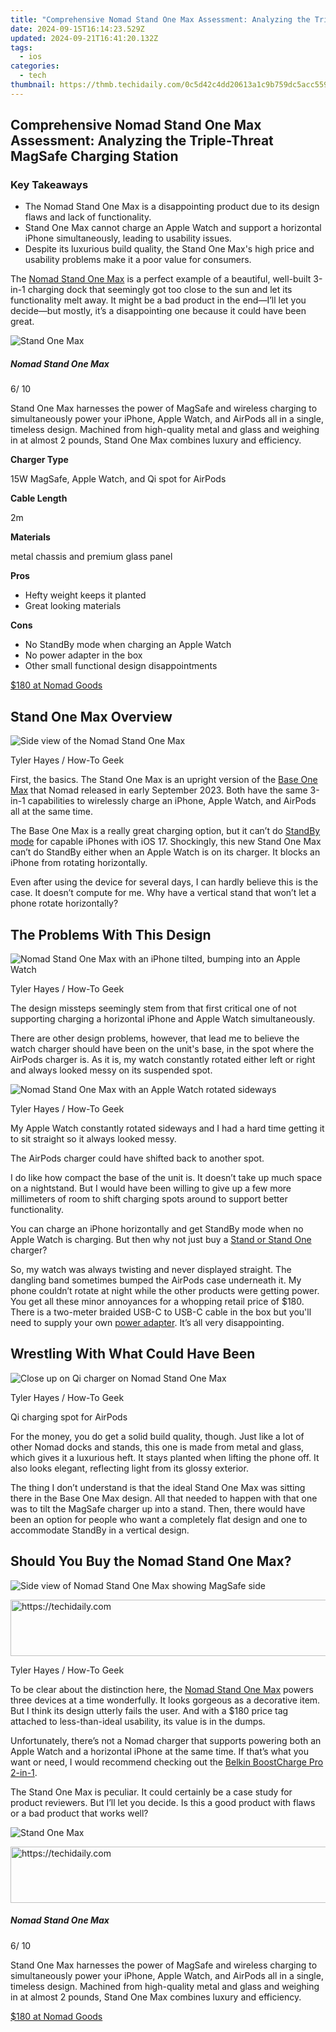 ```yaml
---
title: "Comprehensive Nomad Stand One Max Assessment: Analyzing the Triple-Threat MagSafe Charging Station"
date: 2024-09-15T16:14:23.529Z
updated: 2024-09-21T16:41:20.132Z
tags:
  - ios
categories:
  - tech
thumbnail: https://thmb.techidaily.com/0c5d42c4dd20613a1c9b759dc5acc559eb281ce843e00a8afd9a49d32774540a.jpg
---
```


## Comprehensive Nomad Stand One Max Assessment: Analyzing the Triple-Threat MagSafe Charging Station

### Key Takeaways

* The Nomad Stand One Max is a disappointing product due to its design flaws and lack of functionality.
* Stand One Max cannot charge an Apple Watch and support a horizontal iPhone simultaneously, leading to usability issues.
* Despite its luxurious build quality, the Stand One Max's high price and usability problems make it a poor value for consumers.

 The [Nomad Stand One Max](https://shop-links.co/link/?exclusive=1&publisher_slug=itechdaily19598&url=https%3A%2F%2Fwww.anrdoezrs.net%2Flinks%2F3607085%2Ftype%2Fdlg%2Fsid%2FUUhtgUeUpU2001297%2Fhttps%3A%2F%2Fnomadgoods.com%2Fproducts%2Fstand-one-max-carbide) is a perfect example of a beautiful, well-built 3-in-1 charging dock that seemingly got too close to the sun and let its functionality melt away. It might be a bad product in the end—I’ll let you decide—but mostly, it’s a disappointing one because it could have been great.

![Stand One Max](https://static1.howtogeekimages.com/wordpress/wp-content/uploads/2023/12/stand-one-max-a.jpg) 

#####  Nomad Stand One Max

6/ 10 

Stand One Max harnesses the power of MagSafe and wireless charging to simultaneously power your iPhone, Apple Watch, and AirPods all in a single, timeless design. Machined from high-quality metal and glass and weighing in at almost 2 pounds, Stand One Max combines luxury and efficiency.

**Charger Type** 

 15W MagSafe, Apple Watch, and Qi spot for AirPods 

**Cable Length** 

 2m 

**Materials** 

 metal chassis and premium glass panel 

**Pros** 
* Hefty weight keeps it planted
* Great looking materials

**Cons** 
* No StandBy mode when charging an Apple Watch
* No power adapter in the box
* Other small functional design disappointments

[$180 at Nomad Goods](https://shop-links.co/link/?exclusive=1&publisher_slug=itechdaily19598&url=https%3A%2F%2Fwww.anrdoezrs.net%2Flinks%2F3607085%2Ftype%2Fdlg%2Fsid%2FUUhtgUeUpU2001297%2Fhttps%3A%2F%2Fnomadgoods.com%2Fproducts%2Fstand-one-max-carbide) 

##  Stand One Max Overview

![Side view of the Nomad Stand One Max](https://static1.howtogeekimages.com/wordpress/wp-content/uploads/wm/2023/12/side-view-of-the-nomad-stand-one-max.JPG) 

Tyler Hayes / How-To Geek

 First, the basics. The Stand One Max is an upright version of the [Base One Max](https://facebook-record-videos.techidaily.com/updated-in-2024-discover-9-easy-no-cost-editing-software-options/) that Nomad released in early September 2023\. Both have the same 3-in-1 capabilities to wirelessly charge an iPhone, Apple Watch, and AirPods all at the same time.

 The Base One Max is a really great charging option, but it can’t do [StandBy mode](https://ios-pokemon-go.techidaily.com/in-2024-here-are-different-ways-to-find-pokemon-go-trainer-codes-to-add-to-your-account-on-apple-iphone-6-plus-drfone-by-drfone-virtual-ios/) for capable iPhones with iOS 17\. Shockingly, this new Stand One Max can’t do StandBy either when an Apple Watch is on its charger. It blocks an iPhone from rotating horizontally.

 Even after using the device for several days, I can hardly believe this is the case. It doesn’t compute for me. Why have a vertical stand that won’t let a phone rotate horizontally?

##  The Problems With This Design

![Nomad Stand One Max with an iPhone tilted, bumping into an Apple Watch](https://static1.howtogeekimages.com/wordpress/wp-content/uploads/wm/2023/12/nomad-stand-one-max-with-an-iphone-tilted-bumping-into-an-apple-watch.JPG) 

Tyler Hayes / How-To Geek

 The design missteps seemingly stem from that first critical one of not supporting charging a horizontal iPhone and Apple Watch simultaneously.

 There are other design problems, however, that lead me to believe the watch charger should have been on the unit's base, in the spot where the AirPods charger is. As it is, my watch constantly rotated either left or right and always looked messy on its suspended spot.

![Nomad Stand One Max with an Apple Watch rotated sideways](https://static1.howtogeekimages.com/wordpress/wp-content/uploads/wm/2023/12/nomad-stand-one-max-with-an-apple-watch-rotated-sideways.JPG) 

Tyler Hayes / How-To Geek

My Apple Watch constantly rotated sideways and I had a hard time getting it to sit straight so it always looked messy.

 The AirPods charger could have shifted back to another spot.

 I do like how compact the base of the unit is. It doesn’t take up much space on a nightstand. But I would have been willing to give up a few more millimeters of room to shift charging spots around to support better functionality.

 You can charge an iPhone horizontally and get StandBy mode when no Apple Watch is charging. But then why not just buy a [Stand or Stand One](https://shop-links.co/link/?exclusive=1&publisher_slug=itechdaily19598&url=https%3A%2F%2Fwww.anrdoezrs.net%2Flinks%2F3607085%2Ftype%2Fdlg%2Fsid%2FUUhtgUeUpU2001297%2Fhttps%3A%2F%2Fnomadgoods.com%2Fproducts%2Fstand-one-carbide) charger?

 So, my watch was always twisting and never displayed straight. The dangling band sometimes bumped the AirPods case underneath it. My phone couldn’t rotate at night while the other products were getting power. You get all these minor annoyances for a whopping retail price of $180\. There is a two-meter braided USB-C to USB-C cable in the box but you'll need to supply your own [power adapter](https://www.amazon.com/Anker-Charger-Foldable-iPhone-Included/dp/B0B2MLRF93?th=1&tag=hotoge-20&ascsubtag=UUhtgUeUpU2001297&asc%5Frefurl=https%3A%2F%2Fwww.howtogeek.com%2Fnomad-stand-one-max-review%2F&asc%5Fcampaign=Affiliate). It’s all very disappointing. 

##  Wrestling With What Could Have Been

![Close up on Qi charger on Nomad Stand One Max](https://static1.howtogeekimages.com/wordpress/wp-content/uploads/wm/2023/12/close-up-on-qi-charger-on-nomad-stand-one-max.JPG) 

Tyler Hayes / How-To Geek

Qi charging spot for AirPods

 For the money, you do get a solid build quality, though. Just like a lot of other Nomad docks and stands, this one is made from metal and glass, which gives it a luxurious heft. It stays planted when lifting the phone off. It also looks elegant, reflecting light from its glossy exterior.

 The thing I don’t understand is that the ideal Stand One Max was sitting there in the Base One Max design. All that needed to happen with that one was to tilt the MagSafe charger up into a stand. Then, there would have been an option for people who want a completely flat design and one to accommodate StandBy in a vertical design.

##  Should You Buy the Nomad Stand One Max?

![Side view of Nomad Stand One Max showing MagSafe side](https://static1.howtogeekimages.com/wordpress/wp-content/uploads/wm/2023/12/side-view-of-nomad-stand-one-max-showing-magsafe-side.JPG) 

<!-- affiliate ads begin -->
<a href="https://aligracehair.sjv.io/c/5597632/1915870/19272" target="_top" id="1915870">
  <img src="//a.impactradius-go.com/display-ad/19272-1915870" border="0" alt="https://techidaily.com" width="728" height="90"/>
</a>
<img height="0" width="0" src="https://aligracehair.sjv.io/i/5597632/1915870/19272" style="position:absolute;visibility:hidden;" border="0" />
<!-- affiliate ads end -->

Tyler Hayes / How-To Geek

 To be clear about the distinction here, the [Nomad Stand One Max](https://shop-links.co/link/?exclusive=1&publisher_slug=itechdaily19598&url=https%3A%2F%2Fwww.anrdoezrs.net%2Flinks%2F3607085%2Ftype%2Fdlg%2Fsid%2FUUhtgUeUpU2001297%2Fhttps%3A%2F%2Fnomadgoods.com%2Fproducts%2Fstand-one-max-carbide) powers three devices at a time wonderfully. It looks gorgeous as a decorative item. But I think its design utterly fails the user. And with a $180 price tag attached to less-than-ideal usability, its value is in the dumps.

 Unfortunately, there’s not a Nomad charger that supports powering both an Apple Watch and a horizontal iPhone at the same time. If that’s what you want or need, I would recommend checking out the [Belkin BoostCharge Pro 2-in-1](https://screen-recording.techidaily.com/new-mastering-the-art-of-using-ez-grabber-with-this-tutorial-for-2024/).

 The Stand One Max is peculiar. It could certainly be a case study for product reviewers. But I’ll let you decide. Is this a good product with flaws or a bad product that works well?

![Stand One Max](https://static1.howtogeekimages.com/wordpress/wp-content/uploads/2023/12/stand-one-max-a.jpg) 

<!-- affiliate ads begin -->
<a href="https://unicoeye.pxf.io/c/5597632/2134498/18498" target="_top" id="2134498">
  <img src="//a.impactradius-go.com/display-ad/18498-2134498" border="0" alt="https://techidaily.com" width="720" height="90"/>
</a>
<img height="0" width="0" src="https://unicoeye.pxf.io/i/5597632/2134498/18498" style="position:absolute;visibility:hidden;" border="0" />
<!-- affiliate ads end -->

#####  Nomad Stand One Max

6/ 10 

Stand One Max harnesses the power of MagSafe and wireless charging to simultaneously power your iPhone, Apple Watch, and AirPods all in a single, timeless design. Machined from high-quality metal and glass and weighing in at almost 2 pounds, Stand One Max combines luxury and efficiency.

[$180 at Nomad Goods](https://shop-links.co/link/?exclusive=1&publisher_slug=itechdaily19598&url=https%3A%2F%2Fwww.anrdoezrs.net%2Flinks%2F3607085%2Ftype%2Fdlg%2Fsid%2FUUhtgUeUpU2001297%2Fhttps%3A%2F%2Fnomadgoods.com%2Fproducts%2Fstand-one-max-carbide)

<ins class="adsbygoogle"
     style="display:block"
     data-ad-format="autorelaxed"
     data-ad-client="ca-pub-7571918770474297"
     data-ad-slot="1223367746"></ins>

<ins class="adsbygoogle"
     style="display:block"
     data-ad-client="ca-pub-7571918770474297"
     data-ad-slot="8358498916"
     data-ad-format="auto"
     data-full-width-responsive="true"></ins>



